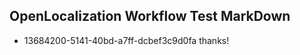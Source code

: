 ## OpenLocalization Workflow Test MarkDown
* 13684200-5141-40bd-a7ff-dcbef3c9d0fa thanks!

<!--HONumber=Jul16_HO2-->


